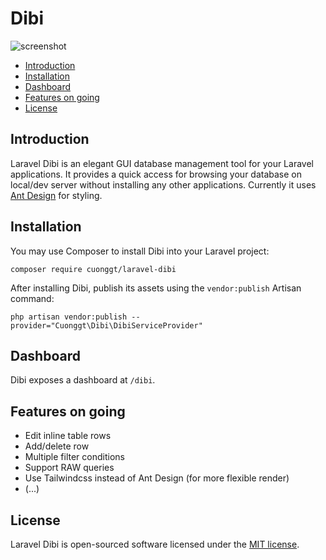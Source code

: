 # Dibi

![screenshot](https://user-images.githubusercontent.com/8156596/68057862-29ca0700-fcef-11e9-84ff-c3e59026d13d.png)

- [Introduction](#introduction)
- [Installation](#installation)
- [Dashboard](#dashboard)
- [Features on going](#features-on-going)
- [License](#license)

## Introduction

Laravel Dibi is an elegant GUI database management tool for your Laravel applications. It provides a quick access for browsing your database on local/dev server without installing any other applications. Currently it uses [Ant Design](https://www.antdv.com/) for styling.

## Installation

You may use Composer to install Dibi into your Laravel project:

    composer require cuonggt/laravel-dibi    

After installing Dibi, publish its assets using the `vendor:publish` Artisan command:

    php artisan vendor:publish --provider="Cuonggt\Dibi\DibiServiceProvider"
   
## Dashboard

Dibi exposes a dashboard at `/dibi`.

## Features on going

- Edit inline table rows
- Add/delete row
- Multiple filter conditions
- Support RAW queries
- Use Tailwindcss instead of Ant Design (for more flexible render)
- (...)

## License

Laravel Dibi is open-sourced software licensed under the [MIT license](http://opensource.org/licenses/MIT).
